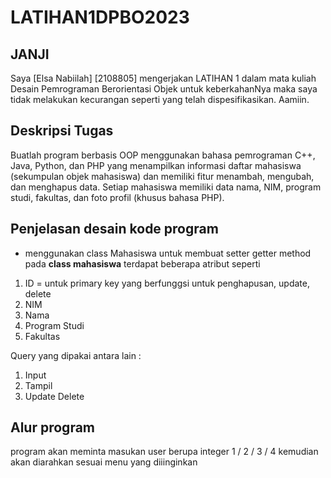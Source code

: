 # LATIHAN1DPBO2023
## JANJI 

Saya [Elsa Nabiilah] [2108805] mengerjakan LATIHAN 1 dalam mata kuliah 
Desain Pemrograman Berorientasi Objek
untuk keberkahanNya maka saya tidak melakukan
kecurangan seperti yang telah dispesifikasikan.
Aamiin.

## Deskripsi Tugas 
Buatlah program berbasis OOP menggunakan bahasa pemrograman C++, Java, Python, dan PHP 
yang menampilkan informasi daftar mahasiswa (sekumpulan objek mahasiswa) dan memiliki fitur
menambah, mengubah, dan menghapus data. Setiap mahasiswa memiliki data nama, NIM, program studi, fakultas, dan foto profil (khusus bahasa PHP).

## Penjelasan desain kode program 
- menggunakan class  Mahasiswa untuk membuat setter getter method 
pada **class mahasiswa** terdapat beberapa atribut seperti 
1. ID = untuk primary key yang berfunggsi untuk penghapusan, update, delete
2. NIM
3. Nama
4. Program Studi
5. Fakultas

Query yang dipakai antara lain :
1. Input
2. Tampil
3. Update Delete

## Alur program 
program akan meminta masukan user berupa integer 1 / 2 / 3 / 4 kemudian akan diarahkan sesuai menu yang diiinginkan

